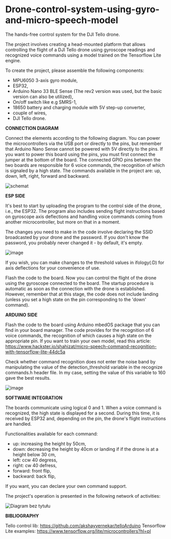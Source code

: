 # Drone-control-system-using-gyro-and-micro-speech-model
The hands-free control system for the DJI Tello drone.

The project involves creating a head-mounted platform that allows controlling the flight of a DJI Tello drone using gyroscope readings and recognized voice commands using a model trained on the Tensorflow Lite engine.

To create the project, please assemble the following components:
  - MPU6050 3-axis gyro module,
  - ESP32,
  - Arduino Nano 33 BLE Sense (The rev2 version was used, but the basic version can also be utilized),
  - On/off switch like e.g SMRS-1,
  - 18650 battery and charging module with 5V step-up converter,
  - couple of wires,
  - DJI Tello drone.

**CONNECTION DIAGRAM**

Connect the elements according to the following diagram. You can power the microcontrollers via the USB port or directly to the pins, but remember that Arduino Nano Sense cannot be powered with 5V directly to the pins. If you want to power this board using the pins, you must first connect the jumper at the bottom of the board. The connected GPIO pins between the two boards are responsible for 6 voice commands, the recognition of which is signaled by a high state.
The commands available in the project are: up, down, left, right, forward and backward.

![schemat](https://github.com/oskar0701/Drone-control-system-using-gyro-and-micro-speech-model/assets/117591871/7119259e-32fd-4274-ad60-23505d97c64e)

**ESP SIDE**

It's best to start by uploading the program to the control side of the drone, i.e., the ESP32. The program also includes sending flight instructions based on gyroscope axis deflections and handling voice commands coming from another microcontroller, but more on that in a moment.

The changes you need to make in the code involve declaring the SSID broadcasted by your drone and the password. If you don't know the password, you probably never changed it - by default, it's empty. 

![image](https://github.com/oskar0701/Drone-control-system-for-users-with-extended-requirements/assets/117591871/17051d70-2e70-4379-9c60-8179ad4e07ba)

If you wish, you can make changes to the threshold values in ifology(:D) ​​for axis deflections for your convenience of use.

Flash the code to the board. Now you can control the flight of the drone using the gyroscope connected to the board. The startup procedure is automatic as soon as the connection with the drone is established. However, remember that at this stage, the code does not include landing (unless you set a high state on the pin corresponding to the 'down' command).

**ARDUINO SIDE**

Flash the code to the board using Arduino mbedOS package that you can find in your board manager. The code provides for the recognition of 6 voice commands, the recognition of which causes a high state on the appropriate pin. If you want to train your own model, read this article: https://www.hackster.io/shahizat/micro-speech-command-recognition-with-tensorflow-lite-44dc5a

Check whether command recognition does not enter the noise band by manipulating the value of the detection_threshold variable in the recognize commands.h header file. In my case, setting the value of this variable to 160 gave the best results.

![image](https://github.com/oskar0701/Drone-control-system-for-users-with-extended-requirements/assets/117591871/d2107676-92cf-4ee0-9bea-3a17f48db99f)

**SOFTWARE INTEGRATION**

The boards communicate using logical 0 and 1. When a voice command is recognized, the high state is displayed for a second. During this time, it is received by ESP32 and, depending on the pin, the drone's flight instructions are handled. 

Functionalities available for each command:
- up: increasing the height by 50cm,
- down: decreasing the height by 40cm or landing if if the drone is at a height below 30 cm,
- left: ccw 40 degress,
- right: cw 40 defress,
- forward: front flip,
- backward: back flip,

If you want, you can declare your own command support.

The project's operation is presented in the following network of activities:

![Diagram bez tytułu](https://github.com/oskar0701/Drone-control-system-using-gyro-and-micro-speech-model/assets/117591871/75881881-9f00-4ee0-bbca-a93692dc20bb)


**BIBLIOGRAPHY**

Tello control lib: https://github.com/akshayvernekar/telloArduino
Tensorflow Lite examples: https://www.tensorflow.org/lite/microcontrollers?hl=pl
